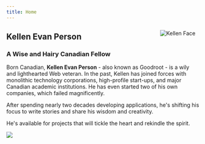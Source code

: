 ```yaml
---
title: Home
---
```

<img src="https://pbs.twimg.com/profile_images/864131339800522754/cQn7XNFp_400x400.jpg" style="max-width:30%;min-width:40px;float:right;padding:10px;" alt="Kellen Face">

## Kellen Evan Person

### A Wise and Hairy Canadian Fellow

Born Canadian, **Kellen Evan Person** - also known as Goodroot - is a wily and lighthearted Web veteran. In the past, Kellen has joined forces with monolithic technology corporations, high-profile start-ups, and major Canadian academic institutions. He has even started two of his own companies, which failed magnificently.

After spending nearly two decades developing applications, he's shifting his focus to write stories and share his wisdom and creativity.

He's available for projects that will tickle the heart and rekindle the spirit.

<img src="https://github.com/goodroot/hugo-classic/raw/master/images/partywizard.gif">
